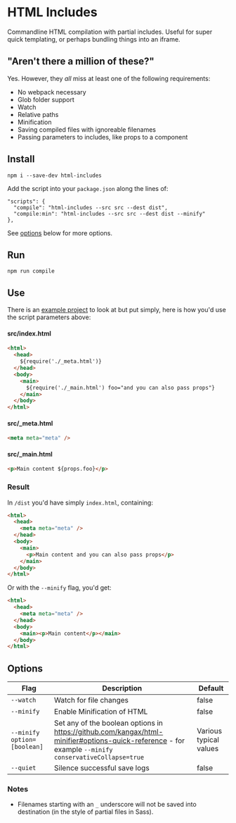 # HTML Includes

Commandline HTML compilation with partial includes. Useful for super quick templating, or perhaps bundling things into an iframe.

## "Aren't there a million of these?"

Yes. However, they _all_ miss at least one of the following requirements:

- No webpack necessary
- Glob folder support
- Watch
- Relative paths
- Minification
- Saving compiled files with ignoreable filenames
- Passing parameters to includes, like props to a component

## Install

    npm i --save-dev html-includes

Add the script into your `package.json` along the lines of:

    "scripts": {
      "compile": "html-includes --src src --dest dist",
      "compile:min": "html-includes --src src --dest dist --minify"
    },

See [options](https://github.com/entozoon/html-includes#options) below for more options.

## Run

    npm run compile

## Use

There is an [example project](https://github.com/entozoon/html-includes-example) to look at but put simply, here is how you'd use the script parameters above:

#### src/index.html

```html
<html>
  <head>
    ${require('./_meta.html')}
  </head>
  <body>
    <main>
      ${require('./_main.html') foo="and you can also pass props"}
    </main>
  </body>
</html>
```

#### src/\_meta.html

```html
<meta meta="meta" />
```

#### src/\_main.html

```html
<p>Main content ${props.foo}</p>
```

### Result

In `/dist` you'd have simply `index.html`, containing:

```html
<html>
  <head>
    <meta meta="meta" />
  </head>
  <body>
    <main>
      <p>Main content and you can also pass props</p>
    </main>
  </body>
</html>
```

Or with the `--minify` flag, you'd get:

```html
<html>
  <head>
    <meta meta="meta" />
  </head>
  <body>
    <main><p>Main content</p></main>
  </body>
</html>
```

## Options

| Flag                        | Description                                                                                                                                          | Default                |
| --------------------------- | ---------------------------------------------------------------------------------------------------------------------------------------------------- | ---------------------- |
| `--watch`                   | Watch for file changes                                                                                                                               | false                  |
| `--minify`                  | Enable Minification of HTML                                                                                                                          | false                  |
| `--minify option=[boolean]` | Set any of the boolean options in https://github.com/kangax/html-minifier#options-quick-reference - for example `--minify conservativeCollapse=true` | Various typical values |
| `--quiet`                   | Silence successful save logs                                                                                                                         | false                  |

### Notes

- Filenames starting with an `_` underscore will not be saved into destination (in the style of partial files in Sass).
